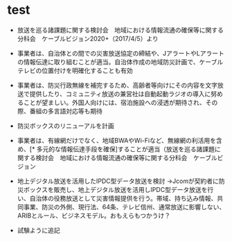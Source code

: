 # test

* 放送を巡る諸課題に関する検討会　地域における情報流通の確保等に関する分科会　ケーブルビジョン2020+（2017/4/5）より
* 事業者は、自治体との間での災害放送協定の締結や、JアラートやLアラートの情報伝達に取り組むことが適当。自治体作成の地域防災計画で、ケーブルテレビの位置付けを明確化することも有効
* 事業者は、防災行政無線を補完するため、高齢者等向けにその内容を文字放送で提供したり、コミュニティ放送の兼営社は自動起動ラジオの導入に努めることが望ましい。外国人向けには、宿泊施設への浸透が期待され、その際、番組の多言語対応等も期待

* 防災ボックスのリニューアルを計画

* 事業者は、有線網だけでなく、地域BWAやWi-Fiなど、無線網の利活用を含め、[* 多元的な情報伝達手段を確保]することが適当（放送を巡る諸課題に関する検討会　地域における情報流通の確保等に関する分科会　ケーブルビジョン

* 地上デジタル放送を活用したIPDC型データ放送を検討
→Jcomが契約者に防災ボックスを販売し、地上デジタル放送を活用しIPDC型データ放送を行い、自治体の役務放送として災害情報提供を行う。帯域、持ち込み情報、共同事業、防災の外側、現行法、64条、テレビ信州、通常放送に影響しない、ARIBとルール、ビジネスモデル。おもえらもつかうけ？

* 試験ように追記
